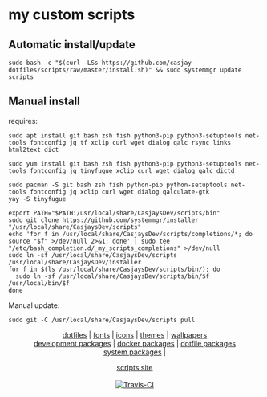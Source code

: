 # my custom scripts    
  
## Automatic install/update

```shell
sudo bash -c "$(curl -LSs https://github.com/casjay-dotfiles/scripts/raw/master/install.sh)" && sudo systemmgr update scripts
```

## Manual install
  
requires:

```shell
sudo apt install git bash zsh fish python3-pip python3-setuptools net-tools fontconfig jq tf xclip curl wget dialog qalc rsync links html2text dict
```  

```shell
sudo yum install git bash zsh fish python3-pip python3-setuptools net-tools fontconfig jq tinyfugue xclip curl wget dialog qalc dictd
```  

```shell
sudo pacman -S git bash zsh fish python-pip python-setuptools net-tools fontconfig jq xclip curl wget dialog qalculate-gtk
yay -S tinyfugue
```  

```shell
export PATH="$PATH:/usr/local/share/CasjaysDev/scripts/bin"
sudo git clone https://github.com/systemmgr/installer "/usr/local/share/CasjaysDev/scripts"
echo 'for f in /usr/local/share/CasjaysDev/scripts/completions/*; do source "$f" >/dev/null 2>&1; done' | sudo tee "/etc/bash_completion.d/_my_scripts_completions" >/dev/null
sudo ln -sf /usr/local/share/CasjaysDev/scripts /usr/local/share/CasjaysDev/installer
for f in $(ls /usr/local/share/CasjaysDev/scripts/bin/); do 
  sudo ln -sf /usr/local/share/CasjaysDev/scripts/bin/$f /usr/local/bin/$f
done
```

Manual update:  

```shell
sudo git -C /usr/local/share/CasjaysDev/scripts pull
```
  
  
<p align="center">
  <a href="https://github.com/dfmgr" target="_blank">dotfiles</a>  |
  <a href="https://github.com/fontmgr" target="_blank">fonts</a>  |  
  <a href="https://github.com/iconmgr" target="_blank">icons</a>  |  
  <a href="https://github.com/thememgr" target="_blank">themes</a>  |  
  <a href="https://github.com/wallpapermgr" target="_blank">wallpapers</a>  <br>
  <a href="https://github.com/devenvmgr" target="_blank">development packages</a>  |
  <a href="https://github.com/dockermgr" target="_blank">docker packages</a>  |
  <a href="https://github.com/pkmgr" target="_blank">dotfile packages</a> <br> 
  <a href="https://github.com/systemmgr" target="_blank">system packages</a> |  
</p>  
  
  
<p align=center>
  <a href="https://github.com/casjay-dotfiles/scripts" target="_blank">scripts site</a><br /><br />
  <a href="https://travis-ci.com/casjay-dotfiles/scripts" target="_blank"><img alt="Travis-CI" src="https://travis-ci.com/casjay-dotfiles/scripts.svg?branch=master"><br> <br>

</p>  
